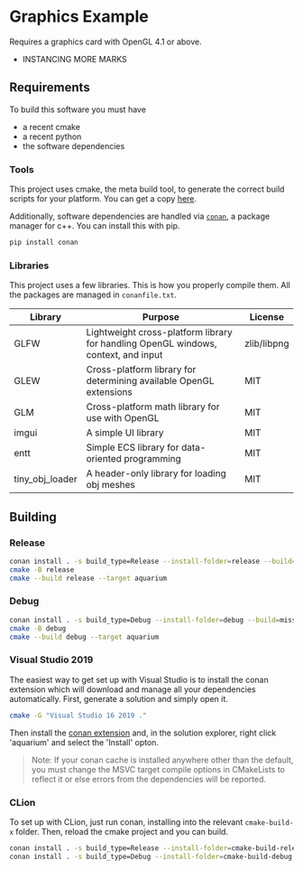 # Graphics Example

Requires a graphics card with OpenGL 4.1 or above.

- INSTANCING MORE MARKS

## Requirements

To build this software you must have

- a recent cmake
- a recent python
- the software dependencies

### Tools

This project uses cmake, the meta build tool, to generate
the correct build scripts for your platform. You can get a copy [here](https://cmake.org).

Additionally, software dependencies are handled via [`conan`](https://github.com/conan-io/conan),
a package manager for c++. You can install this with pip.

```bash
pip install conan
```

### Libraries

This project uses a few libraries. This is how you properly compile them.
All the packages are managed in `conanfile.txt`.

| Library | Purpose | License |
| ------- | ------- | ------- |
| GLFW    | Lightweight cross-platform library for handling OpenGL windows, context, and input | zlib/libpng |
| GLEW    | Cross-platform library for determining available OpenGL extensions | MIT |
| GLM     | Cross-platform math library for use with OpenGL | MIT |
| imgui   | A simple UI library | MIT |
| entt    | Simple ECS library for data-oriented programming | MIT |
| tiny_obj_loader | A header-only library for loading obj meshes | MIT |


## Building

### Release

```bash
conan install . -s build_type=Release --install-folder=release --build=missing
cmake -B release
cmake --build release --target aquarium
```

### Debug

```bash
conan install . -s build_type=Debug --install-folder=debug --build=missing
cmake -B debug
cmake --build debug --target aquarium
```

### Visual Studio 2019

The easiest way to get set up with Visual Studio is to install the
conan extension which will download and manage all your dependencies
automatically. First, generate a solution and simply open it.

```bash
cmake -G "Visual Studio 16 2019 ."
```

Then install the [conan extension](https://github.com/conan-io/conan-vs-extension)
and, in the solution explorer, right click 'aquarium' and select the 'Install'
opton.

> Note: If your conan cache is installed anywhere other than the default,
        you must change the MSVC target compile options in CMakeLists to 
        reflect it or else errors from the dependencies will be reported.

### CLion

To set up with CLion, just run conan, installing into the relevant
`cmake-build-x` folder. Then, reload the cmake project and you can build.

```bash
conan install . -s build_type=Release --install-folder=cmake-build-release
conan install . -s build_type=Debug --install-folder=cmake-build-debug
```

